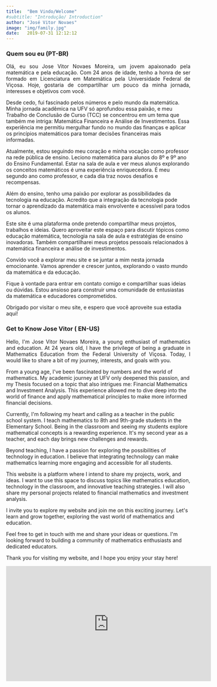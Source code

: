 ```yaml
---
title:  "Bem Vindo/Welcome"
#subtitle: "Introdução/ Introduction"
author: "José Vitor Novaes"
image: "img/family.jpg"
date:   2019-07-31 12:12:12
---
```


### Quem sou eu (PT-BR)

<p style="text-align: justify;">
Olá, eu sou Jose Vitor Novaes Moreira, um jovem apaixonado pela matemática e pela educação. Com 24 anos de idade, tenho a honra de ser formado em Licenciatura em Matemática pela Universidade Federal de Viçosa. Hoje, gostaria de compartilhar um pouco da minha jornada, interesses e objetivos com você.



Desde cedo, fui fascinado pelos números e pelo mundo da matemática. Minha jornada acadêmica na UFV só aprofundou essa paixão, e meu Trabalho de Conclusão de Curso (TCC) se concentrou em um tema que também me intriga: Matemática Financeira e Análise de Investimentos. Essa experiência me permitiu mergulhar fundo no mundo das finanças e aplicar os princípios matemáticos para tomar decisões financeiras mais informadas.



Atualmente, estou seguindo meu coração e minha vocação como professor na rede pública de ensino. Leciono matemática para alunos do 8º e 9º ano do Ensino Fundamental. Estar na sala de aula e ver meus alunos explorando os conceitos matemáticos é uma experiência enriquecedora. É meu segundo ano como professor, e cada dia traz novos desafios e recompensas.



Além do ensino, tenho uma paixão por explorar as possibilidades da tecnologia na educação. Acredito que a integração da tecnologia pode tornar o aprendizado da matemática mais envolvente e acessível para todos os alunos.



Este site é uma plataforma onde pretendo compartilhar meus projetos, trabalhos e ideias. Quero aproveitar este espaço para discutir tópicos como educação matemática, tecnologia na sala de aula e estratégias de ensino inovadoras. Também compartilharei meus projetos pessoais relacionados à matemática financeira e análise de investimentos.



Convido você a explorar meu site e se juntar a mim nesta jornada emocionante. Vamos aprender e crescer juntos, explorando o vasto mundo da matemática e da educação.

Fique à vontade para entrar em contato comigo e compartilhar suas ideias ou dúvidas. Estou ansioso para construir uma comunidade de entusiastas da matemática e educadores comprometidos.



Obrigado por visitar o meu site, e espero que você aproveite sua estadia aqui!



### Get to Know Jose Vitor ( EN-US)

<p style="text-align: justify;">
Hello, I'm Jose Vitor Novaes Moreira, a young enthusiast of mathematics and education. At 24 years old, I have the privilege of being a graduate in Mathematics Education from the Federal University of Viçosa. Today, I would like to share a bit of my journey, interests, and goals with you.



From a young age, I've been fascinated by numbers and the world of mathematics. My academic journey at UFV only deepened this passion, and my Thesis focused on a topic that also intrigues me: Financial Mathematics and Investment Analysis. This experience allowed me to dive deep into the world of finance and apply mathematical principles to make more informed financial decisions.



Currently, I'm following my heart and calling as a teacher in the public school system. I teach mathematics to 8th and 9th-grade students in the Elementary School. Being in the classroom and seeing my students explore mathematical concepts is a rewarding experience. It's my second year as a teacher, and each day brings new challenges and rewards.



Beyond teaching, I have a passion for exploring the possibilities of technology in education. I believe that integrating technology can make mathematics learning more engaging and accessible for all students.



This website is a platform where I intend to share my projects, work, and ideas. I want to use this space to discuss topics like mathematics education, technology in the classroom, and innovative teaching strategies. I will also share my personal projects related to financial mathematics and investment analysis.



I invite you to explore my website and join me on this exciting journey. Let's learn and grow together, exploring the vast world of mathematics and education.



Feel free to get in touch with me and share your ideas or questions. I'm looking forward to building a community of mathematics enthusiasts and dedicated educators.



Thank you for visiting my website, and I hope you enjoy your stay here!

<iframe width="560" height="315" src="https://www.youtube.com/watch?v=1zngHlMtLAs" frameborder="0" allowfullscreen></iframe>

